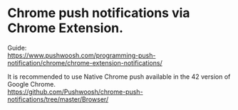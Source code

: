 Chrome push notifications via Chrome Extension.
=========================

Guide:  
https://www.pushwoosh.com/programming-push-notification/chrome/chrome-extension-notifications/

It is recommended to use Native Chrome push available in the 42 version of Google Chrome.  
https://github.com/Pushwoosh/chrome-push-notifications/tree/master/Browser/

